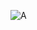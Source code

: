 ![A](https://user-images.githubusercontent.com/88425424/195835606-9e3bd7e6-a7fd-47de-b0fe-70b97db7bafb.png)
